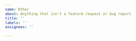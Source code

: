 ```yaml
---
name: Other
about: Anything that isn't a feature request or bug report
title: ''
labels: ''
assignees: ''

---
```



